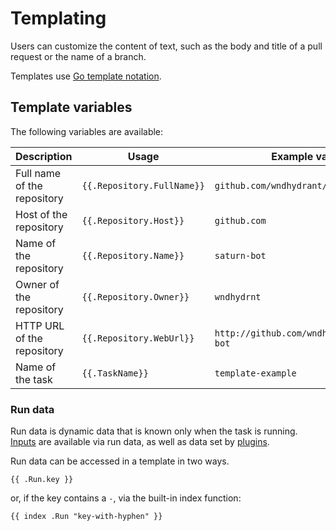 # Templating

Users can customize the content of text, such as the body and title of a pull request or the name of a branch.

Templates use [Go template notation](https://pkg.go.dev/text/template).

## Template variables

The following variables are available:

| Description                 | Usage                      | Example value                             |
| --------------------------- | -------------------------- | ----------------------------------------- |
| Full name of the repository | `{{.Repository.FullName}}` | `github.com/wndhydrant/saturn-bot`        |
| Host of the repository      | `{{.Repository.Host}}`     | `github.com`                              |
| Name of the repository      | `{{.Repository.Name}}`     | `saturn-bot`                              |
| Owner of the repository     | `{{.Repository.Owner}}`    | `wndhydrnt`                               |
| HTTP URL of the repository  | `{{.Repository.WebUrl}}`   | `http://github.com/wndhydrant/saturn-bot` |
| Name of the task            | `{{.TaskName}}`            | `template-example`                        |

### Run data

Run data is dynamic data that is known only when the task is running.
[Inputs](../reference/task/inputs.md) are available via run data,
as well as data set by [plugins](../reference/task/plugins/index.md).

Run data can be accessed in a template in two ways.

```text
{{ .Run.key }}
```

or, if the key contains a `-`, via the built-in index function:

```text
{{ index .Run "key-with-hyphen" }}
```
